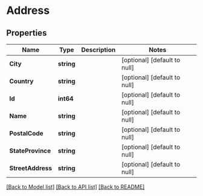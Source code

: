 # Address

## Properties
Name | Type | Description | Notes
------------ | ------------- | ------------- | -------------
**City** | **string** |  | [optional] [default to null]
**Country** | **string** |  | [optional] [default to null]
**Id** | **int64** |  | [optional] [default to null]
**Name** | **string** |  | [optional] [default to null]
**PostalCode** | **string** |  | [optional] [default to null]
**StateProvince** | **string** |  | [optional] [default to null]
**StreetAddress** | **string** |  | [optional] [default to null]

[[Back to Model list]](../README.md#documentation-for-models) [[Back to API list]](../README.md#documentation-for-api-endpoints) [[Back to README]](../README.md)


